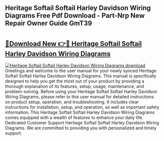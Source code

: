 ## Heritage Softail Softail Harley Davidson Wiring Diagrams Free Pdf Download - Part-Nrp New Repair Owner Guide GmT39

# <h2><a href="http://dft87sv.blite.top/?on=Heritage+Softail+Softail+Harley+Davidson+Wiring+Diagrams">🔗Download New 👉🔴 Heritage Softail Softail Harley Davidson Wiring Diagrams</a></h2>

[![Heritage Softail Softail Harley Davidson Wiring Diagrams download](https://i.imgur.com/lujVjoI.png)](http://dft87sv.blite.top/?on=Heritage+Softail+Softail+Harley+Davidson+Wiring+Diagrams)
Greetings and welcome to the user manual for your newly synced Heritage Softail Softail Harley Davidson Wiring Diagrams. This manual is specifically designed to help you get the most out of your product by providing a thorough explanation of its features, setup, usage, maintenance, and problem-solving. Before using your Heritage Softail Softail Harley Davidson Wiring Diagrams, please refer to this user manual for detailed instructions on product setup, operation, and troubleshooting. It includes clear instructions for installation, setup, and operation, as well as important safety information. This Heritage Softail Softail Harley Davidson Wiring Diagrams comes equipped with a wealth of features to enhance your daily life. Dedicated Customer Support Heritage Softail Softail Harley Davidson Wiring Diagrams. We are committed to providing you with personalized and timely support.
